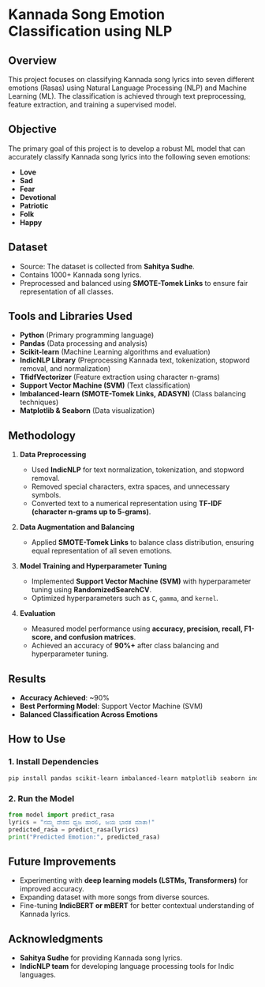 # Kannada Song Emotion Classification using NLP

## Overview

This project focuses on classifying Kannada song lyrics into seven different emotions (Rasas) using Natural Language Processing (NLP) and Machine Learning (ML). The classification is achieved through text preprocessing, feature extraction, and training a supervised model.

## Objective

The primary goal of this project is to develop a robust ML model that can accurately classify Kannada song lyrics into the following seven emotions:

- **Love**
- **Sad**
- **Fear**
- **Devotional**
- **Patriotic**
- **Folk**
- **Happy**

## Dataset

- Source: The dataset is collected from **Sahitya Sudhe**.
- Contains 1000+ Kannada song lyrics.
- Preprocessed and balanced using **SMOTE-Tomek Links** to ensure fair representation of all classes.

## Tools and Libraries Used

- **Python** (Primary programming language)
- **Pandas** (Data processing and analysis)
- **Scikit-learn** (Machine Learning algorithms and evaluation)
- **IndicNLP Library** (Preprocessing Kannada text, tokenization, stopword removal, and normalization)
- **TfidfVectorizer** (Feature extraction using character n-grams)
- **Support Vector Machine (SVM)** (Text classification)
- **Imbalanced-learn (SMOTE-Tomek Links, ADASYN)** (Class balancing techniques)
- **Matplotlib & Seaborn** (Data visualization)

## Methodology

1. **Data Preprocessing**

   - Used **IndicNLP** for text normalization, tokenization, and stopword removal.
   - Removed special characters, extra spaces, and unnecessary symbols.
   - Converted text to a numerical representation using **TF-IDF (character n-grams up to 5-grams)**.

2. **Data Augmentation and Balancing**

   - Applied **SMOTE-Tomek Links** to balance class distribution, ensuring equal representation of all seven emotions.

3. **Model Training and Hyperparameter Tuning**

   - Implemented **Support Vector Machine (SVM)** with hyperparameter tuning using **RandomizedSearchCV**.
   - Optimized hyperparameters such as `C`, `gamma`, and `kernel`.

4. **Evaluation**

   - Measured model performance using **accuracy, precision, recall, F1-score, and confusion matrices**.
   - Achieved an accuracy of **90%+** after class balancing and hyperparameter tuning.

## Results

- **Accuracy Achieved**: \~90%
- **Best Performing Model**: Support Vector Machine (SVM)
- **Balanced Classification Across Emotions**

## How to Use

### 1. Install Dependencies

```bash
pip install pandas scikit-learn imbalanced-learn matplotlib seaborn indic-nlp-library
```

### 2. Run the Model

```python
from model import predict_rasa
lyrics = "ನಮ್ಮ ದೇಶದ ಧ್ವಜ ಹಾರಲಿ, ಜಯ ಭಾರತ ಮಾತಾ!"
predicted_rasa = predict_rasa(lyrics)
print("Predicted Emotion:", predicted_rasa)
```

## Future Improvements

- Experimenting with **deep learning models (LSTMs, Transformers)** for improved accuracy.
- Expanding dataset with more songs from diverse sources.
- Fine-tuning **IndicBERT or mBERT** for better contextual understanding of Kannada lyrics.

##

## Acknowledgments

- **Sahitya Sudhe** for providing Kannada song lyrics.
- **IndicNLP team** for developing language processing tools for Indic languages.



